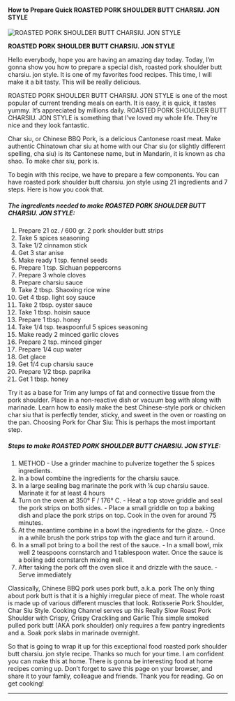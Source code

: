             

#### How to Prepare Quick ROASTED PORK SHOULDER BUTT CHARSIU. JON STYLE

![ROASTED PORK SHOULDER BUTT CHARSIU. JON STYLE](https://img-global.cpcdn.com/recipes/cc795130ff91fad0/751x532cq70/roasted-pork-shoulder-butt-charsiu-jon-style-recipe-main-photo.jpg)

**ROASTED PORK SHOULDER BUTT CHARSIU. JON STYLE**

Hello everybody, hope you are having an amazing day today. Today, I’m gonna show you how to prepare a special dish, roasted pork shoulder butt charsiu. jon style. It is one of my favorites food recipes. This time, I will make it a bit tasty. This will be really delicious.

ROASTED PORK SHOULDER BUTT CHARSIU. JON STYLE is one of the most popular of current trending meals on earth. It is easy, it is quick, it tastes yummy. It’s appreciated by millions daily. ROASTED PORK SHOULDER BUTT CHARSIU. JON STYLE is something that I’ve loved my whole life. They’re nice and they look fantastic.

Char siu, or Chinese BBQ Pork, is a delicious Cantonese roast meat. Make authentic Chinatown char siu at home with our Char siu (or slightly different spelling, cha siu) is its Cantonese name, but in Mandarin, it is known as cha shao. To make char siu, pork is.

To begin with this recipe, we have to prepare a few components. You can have roasted pork shoulder butt charsiu. jon style using 21 ingredients and 7 steps. Here is how you cook that.

##### The ingredients needed to make ROASTED PORK SHOULDER BUTT CHARSIU. JON STYLE:

1.  Prepare 21 oz. / 600 gr. 2 pork shoulder butt strips
2.  Take 5 spices seasoning
3.  Take 1/2 cinnamon stick
4.  Get 3 star anise
5.  Make ready 1 tsp. fennel seeds
6.  Prepare 1 tsp. Sichuan peppercorns
7.  Prepare 3 whole cloves
8.  Prepare charsiu sauce
9.  Take 2 tbsp. Shaoxing rice wine
10.  Get 4 tbsp. light soy sauce
11.  Take 2 tbsp. oyster sauce
12.  Take 1 tbsp. hoisin sauce
13.  Prepare 1 tbsp. honey
14.  Take 1/4 tsp. teaspoonful 5 spices seasoning
15.  Make ready 2 minced garlic cloves
16.  Prepare 2 tsp. minced ginger
17.  Prepare 1/4 cup water
18.  Get glace
19.  Get 1/4 cup charsiu sauce
20.  Prepare 1/2 tbsp. paprika
21.  Get 1 tbsp. honey

Try it as a base for Trim any lumps of fat and connective tissue from the pork shoulder. Place in a non-reactive dish or vacuum bag with along with marinade. Learn how to easily make the best Chinese-style pork or chicken char siu that is perfectly tender, sticky, and sweet in the oven or roasting on the pan. Choosing Pork for Char Siu: This is perhaps the most important step.

##### Steps to make ROASTED PORK SHOULDER BUTT CHARSIU. JON STYLE:

1.  METHOD - Use a grinder machine to pulverize together the 5 spices ingredients.
2.  In a bowl combine the ingredients for the charsiu sauce.
3.  In a large sealing bag marinate the pork with ¼ cup charsiu sauce. Marinate it for at least 4 hours
4.  Turn on the oven at 350° F / 176° C. - Heat a top stove griddle and seal the pork strips on both sides. - Place a small griddle on top a baking dish and place the pork strips on top. Cook in the oven for around 75 minutes.
5.  At the meantime combine in a bowl the ingredients for the glaze. - Once in a while brush the pork strips top with the glace and turn it around.
6.  In a small pot bring to a boil the rest of the sauce. - In a small bowl, mix well 2 teaspoons cornstarch and 1 tablespoon water. Once the sauce is a boiling add cornstarch mixing well.
7.  After taking the pork off the oven slice it and drizzle with the sauce. - Serve immediately

Classically, Chinese BBQ pork uses pork butt, a.k.a. pork The only thing about pork butt is that it is a highly irregular piece of meat. The whole roast is made up of various different muscles that look. Rotisserie Pork Shoulder, Char Siu Style. Cooking Channel serves up this Really Slow Roast Pork Shoulder with Crispy, Crispy Crackling and Garlic This simple smoked pulled pork butt (AKA pork shoulder) only requires a few pantry ingredients and a. Soak pork slabs in marinade overnight.

So that is going to wrap it up for this exceptional food roasted pork shoulder butt charsiu. jon style recipe. Thanks so much for your time. I am confident you can make this at home. There is gonna be interesting food at home recipes coming up. Don’t forget to save this page on your browser, and share it to your family, colleague and friends. Thank you for reading. Go on get cooking!

* * *